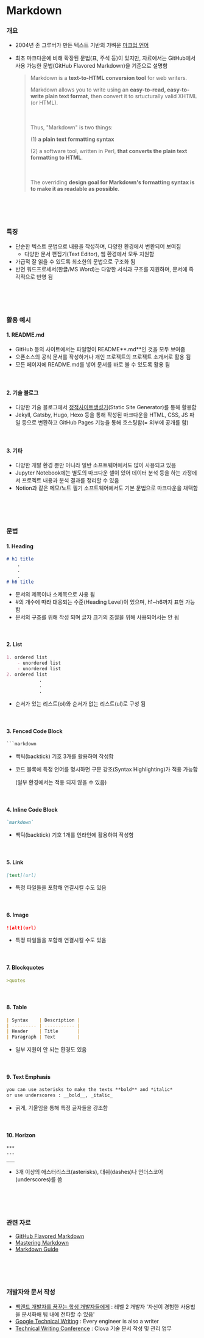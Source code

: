 # Markdown

### 개요

- 2004년 존 그루버가 만든 텍스트 기반의 가벼운 [마크업 언어](https://ko.wikipedia.org/wiki/%EB%A7%88%ED%81%AC%EC%97%85_%EC%96%B8%EC%96%B4)

- 최초 마크다운에 비해 확장된 문법(표, 주석 등)이 있지만, 자료에서는 GitHub에서 사용 가능한 문법(GitHub Flavored Markdown)을 기준으로 설명함

  > Markdown is a **text-to-HTML conversion tool** for web writers.
  >
  > Markdown allows you to write using an **easy-to-read, easy-to-write plain text format**, then convert it to srtucturally valid XHTML (or HTML).
  >
  > ㅤ
  >
  > Thus, "Markdown" is two things:
  >
  > (1) **a plain text formatting syntax**
  >
  > (2) a software tool, written in Perl, **that converts the plain text formatting to HTML**.
  >
  > ㅤ
  >
  > The overriding **design goal for Markdown's formatting syntax is to make it as readable as possible**.

ㅤ

ㅤ

### 특징

- 단순한 텍스트 문법으로 내용을 작성하며, 다양한 환경에서 변환되어 보여짐
  - 다양한 문서 편집기(Text Editor), 웹 환경에서 모두 지원함
- 가급적 잘 읽을 수 있도록 최소한의 문법으로 구조화 됨
- 반면 워드프로세서(한글/MS Word)는 다양한 서식과 구조를 지원하며, 문서에 즉각적으로 반영 됨

ㅤ

ㅤ

### 활용 예시

#### 1. README.md

- GitHub 등의 사이트에서는 파일명이 README**.md**인 것을 모두 보여줌
- 오픈소스의 공식 문서를 작성하거나 개인 프로젝트의 프로젝트 소개서로 활용 됨
- 모든 페이지에 README.md를 넣어 문서를 바로 볼 수 있도록 활용 됨

ㅤ

#### 2. 기술 블로그

- 다양한 기술 블로그에서 [정적사이트생성기](https://www.daleseo.com/spa-ssg-ssr/#ssg-static-site-generator)(Static Site Generator)를 통해 활용함
- Jekyll, Gatsby, Hugo, Hexo 등을 통해 작성된 마크다운을 HTML, CSS, JS 파일 등으로 변환하고 GitHub Pages 기능을 통해 호스팅함(= 외부에 공개를 함)

ㅤ

#### 3. 기타

- 다양한 개발 환경 뿐만 아니라 일반 소프트웨어에서도 많이 사용되고 있음
- Jupyter Notebook에는 별도의 마크다운 셀이 있어 데이터 분석 등을 하는 과정에서 프로젝트 내용과 분석 결과를 정리할 수 있음
- Notion과 같은 메모/노트 필기 소프트웨어에서도 기본 문법으로 마크다운을 채택함

ㅤ

ㅤ

### 문법

#### 1. Heading

``` markdown
# h1 title
	.
	.
	.
# h6 title
```

- 문서의 제목이나 소제목으로 사용 됨
- #의 개수에 따라 대응되는 수준(Heading Level)이 있으며, h1~h6까지 표현 가능함
- 문서의 구조를 위해 작성 되며 글자 크기의 조절을 위해 사용되어서는 안 됨

ㅤ

#### 2. List

```markdown
1. ordered list
	- unordered list
	- unordered list
2. ordered list
			.
			.
			.
```

- 순서가 있는 리스트(ol)와 순서가 없는 리스트(ul)로 구성 됨

ㅤ

#### 3. Fenced Code Block

```markdown
​```markdown
```

- 백틱(backtick) 기호 3개를 활용하여 작성함

- 코드 블록에 특정 언어를 명시하면 구문 강조(Syntax Highlighting)가 적용 가능함

  (일부 환경에서는 적용 되지 않을 수 있음)

ㅤ

#### 4. Inline Code Block

```markdown
`markdown`
```

- 백틱(backtick) 기호 1개를 인라인에 활용하여 작성함

ㅤ

#### 5. Link

```markdown
[text](url)
```

- 특정 파일들을 포함해 연결시킬 수도 있음

ㅤ

#### 6. Image

```markdown
![alt](url)
```

- 특정 파일들을 포함해 연결시킬 수도 있음

ㅤ

#### 7. Blockquotes

```markdown
>quotes
```

ㅤ

#### 8. Table

```markdown
| Syntax    | Description |
| --------- | ----------- |
| Header    | Title       |
| Paragraph | Text        |
```

- 일부 지원이 안 되는 환경도 있음

ㅤ

#### 9. Text Emphasis

```markdown
you can use asterisks to make the texts **bold** and *italic*
or use underscores : __bold__, _italic_
```

- 굵게, 기울임을 통해 특정 글자들을 강조함

ㅤ

#### 10. Horizon

```markdown
***
---
___
```

- 3개 이상의 애스터리스크(asterisks), 대쉬(dashes)나 언더스코어(underscores)를 씀

ㅤ

ㅤ

### 관련 자료

- [GitHub Flavored Markdown](https://github.github.com/gfm/)
- [Mastering Markdown](https://guides.github.com/features/mastering-markdown/)
- [Markdown Guide](https://www.markdownguide.org/)

ㅤ

ㅤ

### 개발자와 문서 작성

- [백엔드 개발자를 꿈꾸는 학생 개발자들에게](https://d2.naver.com/news/3435170) : 레벨 2 개발자 '자신이 경험한 사용법을 문서화해 팀 내에 전파할 수 있음'
- [Google Technical Writing](https://developers.google.com/tech-writing) : Every engineer is also a writer
- [Technical Writing Conference](https://engineering.linecorp.com/ko/blog/write-the-docs-prague-2018-recap/) : Clova 기술 문서 작성 및 관리 업무